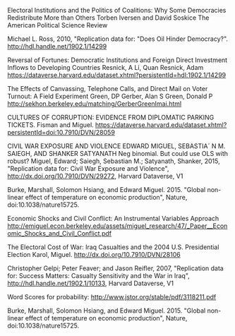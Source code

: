 Electoral Institutions and the Politics of Coalitions: Why Some Democracies Redistribute More than Others
Torben Iversen and David Soskice The American Political Science Review

Michael L. Ross, 2010, "Replication data for: "Does Oil Hinder Democracy?". http://hdl.handle.net/1902.1/14299

Reversal of Fortunes: Democratic Institutions and Foreign Direct Investment Inflows to Developing Countries
Resnick, A Li, Quan Resnick, Adam https://dataverse.harvard.edu/dataset.xhtml?persistentId=hdl:1902.1/14299

The Effects of Canvassing, Telephone Calls, and Direct Mail on Voter Turnout: A Field Experiment
Green, DP Gerber, Alan S Green, Donald P
http://sekhon.berkeley.edu/matching/GerberGreenImai.html

CULTURES OF CORRUPTION: EVIDENCE FROM DIPLOMATIC PARKING TICKETS. Fisman and Miguel.
https://dataverse.harvard.edu/dataset.xhtml?persistentId=doi:10.7910/DVN/28059

CIVIL WAR EXPOSURE AND VIOLENCE EDWARD MIGUEL, SEBASTIA´ N M. SAIEGH, AND SHANKER SATYANATH
Neg binomial. But could use OLS with robust?
Miguel, Edward; Saiegh, Sebastian M.; Satyanath, Shanker, 2015, "Replication data for: Civil War Exposure and Violence", http://dx.doi.org/10.7910/DVN/29272, Harvard Dataverse, V1

Burke, Marshall, Solomon Hsiang, and Edward Miguel. 2015.
"Global non-linear effect of temperature on economic production", Nature,
doi:10.1038/nature15725.

Economic Shocks and Civil Conflict: An Instrumental Variables Approach
http://emiguel.econ.berkeley.edu/assets/miguel_research/47/_Paper__Economic_Shocks_and_Civil_Conflict.pdf

The Electoral Cost of War: Iraq Casualties and the 2004 U.S. Presidential Election
Karol, Miguel. http://dx.doi.org/10.7910/DVN/28106

Christopher Gelpi; Peter Feaver; and Jason Reifler, 2007,
"Replication data for: Success Matters: Casualty Sensitivity and the War in Iraq",
http://hdl.handle.net/1902.1/10133, Harvard Dataverse, V1

Word Scores for probability: http://www.jstor.org/stable/pdf/3118211.pdf

Burke, Marshall, Solomon Hsiang, and Edward Miguel. 2015.
"Global non-linear effect of temperature on economic production", Nature, doi:10.1038/nature15725.
